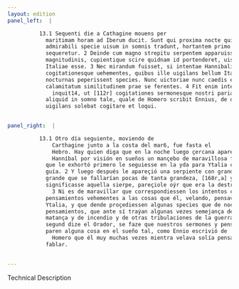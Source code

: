 ```yaml
---
layout: edition
panel_left:  |

          13.1 Sequenti die a Cathagine mouens per
            maritimam horam ad Iberum ducit. Sunt qui proxima nocte quiescenti Hannibali iuuenem
            admirabili specie uisum in somnis tradunt, hortantem primo ut se ducem in Italiam
            sequeretur. 2 Deinde cum magno strepitu serpentem apparuisse rarae
            magnitudinis, cupientique scire quidnam id portenderet, uisum sibi audire uastitatem
            Italiae esse. 3 Nec mirandum fuisset, si intentae Hannibalis curae
            cogitationesque uehementes, quibus ille uigilans bellum Italicum agitabat, quasdam
            nocturnas peperissent species. Nunc uictoriae nunc caedis et incendii aliarumque belli
            calamitatum similitudinem prae se ferentes. 4 Fit enim interdum sicut Orator
              inquit14, ut [112r] cogitationes sermonesque nostri pariant
            aliquid in somno tale, quale de Homero scribit Ennius, de quo uidelicet saepissime
            uigilans solebat cogitare et loqui.
        

panel_right:  |

          13.1 Otro día seguiente, moviendo de
              Carthagine junto a la costa del mar6, fue fasta el
              Hebro. Hay quien diga que en la noche luego çercana apareçió a
              Hanníbal por visión en sueños un mançebo de maravillosa fermosura
            que le exhortó primero le seguiesse en la yda para Ytalia como a
            guía. 2 Y luego después le apareçió una serpiente con grande estruendo y tan
            grande que se fallarían pocas de tanta grandeza, [168r,a] y, deseando saber qué
            significasse aquella sierpe, pareçiole oýr que era la destruyción de Ytalia.
              3 Ni es de maravillar que correspondiessen los intentos cuydados y
            pensamientos vehementes a las cosas que él, velando, pensava siempre para la guerra de
            Ytalia, y que dende proçediessen algunas species que de noche parían los tales
            pensamientos, que ante sí traýan algunas vezes semejança de victoria, y otras vezes de
            matança y de incendio y de otras tribulaciones de la guerra. 4 Algunas vezes,
            segund dize el Orador, se faze que nuestros sermones y pensamientos
            paren alguna cosa en el sueño tal, como Ennio escrivió de
              Homero que él muy muchas vezes mientra velava solía pensar y
            fablar.
        

---
```


 Technical Description 
